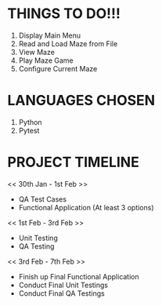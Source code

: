 # THINGS TO DO!!!
1. Display Main Menu
2. Read and Load Maze from File
3. View Maze
4. Play Maze Game
5. Configure Current Maze


# LANGUAGES CHOSEN
1. Python
2. Pytest

# PROJECT TIMELINE
<< 30th Jan - 1st Feb >>
- QA Test Cases
- Functional Application (At least 3 options)

<< 1st Feb - 3rd Feb >>
- Unit Testing
- QA Testing

<< 3rd Feb - 7th Feb >>
- Finish up Final Functional Application
- Conduct Final Unit Testings
- Conduct Final QA Testings
